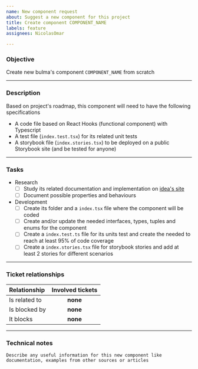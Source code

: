 ```yaml
---
name: New component request
about: Suggest a new component for this project
title: Create component COMPONENT_NAME
labels: feature
assignees: NicolasOmar

---
```


### Objective 
Create new bulma's component `COMPONENT_NAME` from scratch

---

### Description 
Based on project's roadmap, this component will need to have the following specifications
- A code file based on React Hooks (functional component) with Typescript
- A test file (`index.test.tsx`) for its related unit tests
- A storybook file (`index.stories.tsx`) to be deployed on a public Storybook site (and be tested for anyone)

---

### Tasks 
- Research 
  - [ ] Study its related documentation and implementation on [idea's site](INSERT_DOCUMENTATION_SITE_EXAMPLE)
  - [ ] Document possible properties and behaviours
- Development 
  - [ ] Create its folder and a `index.tsx` file where the component will be coded
  - [ ] Create and/or update the needed interfaces, types, tuples and enums for the component
  - [ ] Create a `index.test.ts` file for its units test and create the needed to reach at least 95% of code coverage
  - [ ] Create a `index.stories.tsx` file for storybook stories and add at least 2 stories for different scenarios

---

### Ticket relationships 
| Relationship | Involved tickets | 
| :--- | :---: | 
| Is related to | **none** 
| Is blocked by | **none** 
| It blocks |  **none**

---

### Technical notes 
`Describe any useful information for this new component like documentation, examples from other sources or articles`
